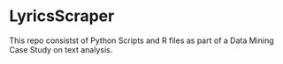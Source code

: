 # LyricsScraper

This repo consistst of Python Scripts and R files as part of a Data Mining Case Study on text analysis.
